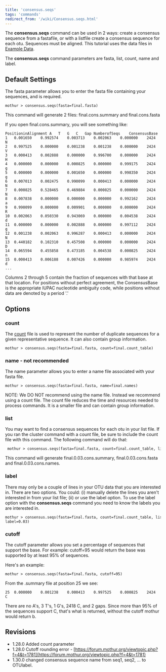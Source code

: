 ```yaml
---
title: 'consensus.seqs'
tags: 'commands'
redirect_from: '/wiki/Consensus.seqs.html'
---
```

The **consensus.seqs** command can be used in 2 ways: create a consensus
sequence from a fastafile, or with a listfile create a consensus
sequence for each otu. Sequences must be aligned. This tutorial
uses the data files in [
Example Data](https://mothur.s3.us-east-2.amazonaws.com/wiki/ExampleDataSet.zip).

The **consensus.seqs** command parameters are fasta, list, count, name and label.

## Default Settings

The fasta parameter allows you to enter the fasta file containing your
sequences, and is required.

    mothur > consensus.seqs(fasta=final.fasta)

This command will generate 2 files: final.cons.summary and
final.cons.fasta

If you open final.cons.summary, you will see something like:

    PositioninAlignment	A	T	G	C	Gap	NumberofSeqs	ConsensusBase
    1	0.001650	0.992574	0.003713	0.002063	0.000000	2424	N
    2	0.997525	0.000000	0.001238	0.001238	0.000000	2424	V
    3	0.000413	0.002888	0.000000	0.996700	0.000000	2424	H
    4	0.000000	0.000000	0.000825	0.000000	0.999175	2424	g
    5	0.000000	0.000000	0.001650	0.000000	0.998350	2424	g
    6	0.007013	0.002475	0.990099	0.000413	0.000000	2424	N
    7	0.000825	0.528465	0.469884	0.000825	0.000000	2424	N
    8	0.007838	0.000000	0.000000	0.000000	0.992162	2424	a
    9	0.990099	0.000000	0.009901	0.000000	0.000000	2424	R
    10	0.002063	0.050330	0.943069	0.000000	0.004538	2424	d
    11	0.000000	0.000000	0.002888	0.000000	0.997112	2424	g
    12	0.001238	0.002063	0.996287	0.000413	0.000000	2424	N
    13	0.440182	0.102310	0.457508	0.000000	0.000000	2424	D
    14	0.065594	0.455858	0.473185	0.004538	0.000825	2424	n
    15 	0.000413	0.006188	0.007426	0.000000	0.985974	2424	d
    ...

Columns 2 through 5 contain the fraction of sequences with that base at
that location. For positions without perfect agreement, the
ConsensusBase is the appropriate IUPAC nucleotide ambiguity code, while
positions without data are denoted by a period '.'

## Options

### count

The [ count](/wiki/Count_File) file is used to represent the number of duplicate sequences for a
given representative sequence. It can also contain group information.

    mothur > consensus.seqs(fasta=final.fasta, count=final.count_table)

### name - not recommended

The name parameter allows you to enter a name file associated with your
fasta file.

    mothur > consensus.seqs(fasta=final.fasta, name=final.names)

NOTE: We DO NOT recommend using the name file. Instead we recommend using a count file. 
The count file reduces the time and resources needed to process commands. 
It is a smaller file and can contain group information.


### list

You may want to find a consensus sequences for each otu in your list
file. If you ran the cluster command with a count file, be sure to
include the count file with this command. The following command will do that:

     mothur > consensus.seqs(fasta=final.fasta, count=final.count_table, list=final.opti_mcc.list)

This command will generate final.0.03.cons.summary, final.0.03.cons.fasta and final.0.03.cons.names.

### label

There may only be a couple of lines in your OTU data that you are
interested in. There are two options. You could: (i) manually delete the
lines you aren't interested in from your list file; (ii) or use the
label option. To use the label option with the **consensus.seqs** command
you need to know the labels you are interested in. 

    mothur > consensus.seqs(fasta=final.fasta, count=final.count_table, list=final.opti_mcc.list, label=0.03)

### cutoff

The cutoff parameter allows you set a percentage of sequences that
support the base. For example: cutoff=95 would return the base was
supported by at least 95% of sequences.

Here's an example:

    mothur > consensus.seqs(fasta=final.fasta, cutoff=95)

From the .summary file at position 25 we see:

    25	0.000000	0.001238	0.000413	0.997525	0.000825	2424	C

There are no A's, 3 T's, 1 G's, 2418 C, and 2 gaps. Since more than
95% of the sequences support C, that's what is returned, without the
cutoff mothur would return b.


## Revisions

-   1.28.0 Added count parameter
-   1.28.0 Cutoff rounding error -
    [https://forum.mothur.org/viewtopic.php?f=4&t=1781](https://forum.mothur.org/viewtopic.php?f=4&t=1781)
-   1.30.0 changed consensus sequence name from seq1, seq2, \... to
    OTUlabel.


